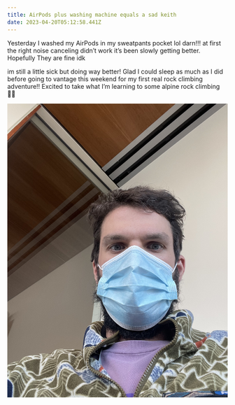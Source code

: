 ```yaml
---
title: AirPods plus washing machine equals a sad keith
date: 2023-04-20T05:12:58.441Z
---
```

Yesterday I washed my AirPods in my sweatpants pocket lol darn!!! at first the right noise canceling didn’t work it’s been slowly getting better. Hopefully They are fine idk

im still a little sick but doing way better! Glad I could sleep as much as I did before going to vantage this weekend for my first real rock climbing adventure!! Excited to take what I’m learning to some alpine rock climbing 🧗‍♂️ 



![](82bfa2a5-62df-4003-aaba-9631c77a70c7.jpeg "Still snotty so I’m wearing a mask at work")